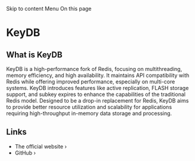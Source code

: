 Skip to content
Menu
On this page
# KeyDB ​
## What is KeyDB ​
KeyDB is a high-performance fork of Redis, focusing on multithreading, memory efficiency, and high availability. It maintains API compatibility with Redis while offering improved performance, especially on multi-core systems. KeyDB introduces features like active replication, FLASH storage support, and subkey expires to enhance the capabilities of the traditional Redis model.
Designed to be a drop-in replacement for Redis, KeyDB aims to provide better resource utilization and scalability for applications requiring high-throughput in-memory data storage and processing.
## Links ​
  * The official website ›
  * GitHub ›



